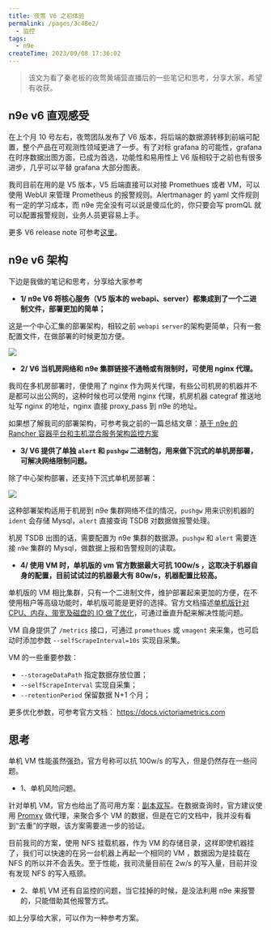 ```yaml
---
title: 夜莺 V6 之初体验
permalink: /pages/3c48e2/
  - 监控
tags:
  - n9e
createTime: 2023/09/08 17:36:02
---
```


> 该文为看了秦老板的夜莺黄埔营直播后的一些笔记和思考，分享大家，希望有收获。

## n9e v6 直观感受

在上个月 10 号左右，夜莺团队发布了 V6 版本，将后端的数据源转移到前端可配置，整个产品在可观测性领域更进了一步。有了对标 grafana 的可能性，grafana 在时序数据出图方面，已成为首选，功能性和易用性上 V6 版相较于之前也有很多进步，几乎可以平替 grafana 大部分图表。

我司目前在用的是 V5 版本，V5 后端直接可以对接 Promethues 或者 VM，可以使用 WebUI 来管理 Prometheus 的报警规则。Alertmanager 的 yaml 文件规则有一定的学习成本，而 n9e 完全没有可以说是傻瓜化的，你只要会写 promQL 就可以配置报警规则，业务人员更容易上手。

更多 V6 release note 可参考[这里](https://flashcat.cloud/blog/nightingale-v6-release/ "这里")。

## n9e v6 架构

下边是我做的笔记和思考，分享给大家参考

- **1/ n9e V6 将核心服务（V5 版本的 webapi、server）都集成到了一个二进制文件，部署更加的简单；**

这是一个中心汇集的部署架构，相较之前 `webapi` `server`的架构更简单，只有一套配置文件，在做部署的时候更加方便。

![](https://download.flashcat.cloud/ulric/20230327133406.png)

- **2/ V6 当机房网络和 n9e 集群链接不通畅或有限制时，可使用 nginx 代理。**

我司在多机房部署时，便使用了 nginx 作为网关代理，有些公司机房的机器并不是都可以出公网的，这种时候也可以使用 nginx 代理，机房机器 categraf 推送地址写 nginx 的地址，nginx 直接 proxy_pass 到 n9e 的地址。

如果想了解我司的部署架构，可参考我之前的一篇总结文章：[基于 n9e 的 Rancher 容器平台和主机混合服务架构监控方案](http://pylixm.top/pages/c76af1/#%E6%95%B4%E4%BD%93%E6%9E%B6%E6%9E%84 "基于n9e的 Rancher容器平台和主机混合服务架构监控方案")

- **3/ V6 提供了单独 `alert` 和 `pushgw` 二进制包，用来做下沉式的单机房部署，可解决网络限制问题。**

除了中心架构部署，还支持下沉式单机房部署：

![](https://download.flashcat.cloud/ulric/20230327135615.png)

这种部署架构适用于机房到 n9e 集群网络不佳的情况，`pushgw` 用来识别机器的 `ident` 会存储 Mysql，`alert` 直接查询 TSDB 对数据做报警处理。

机房 TSDB 出图的话，需要配置为 n9e 集群的数据源。`pushgw` 和 `alert` 需要连接 `n9e` 集群的 Mysql，做数据上报和告警规则的读取。

- **4/ 使用 VM 时，单机版的 vm 官方数据最大可抗 100w/s ，这取决于机器自身的配置，目前试试过的机器最大有 80w/s，机器配置比较高。**

单机版的 VM 相比集群，只有一个二进制文件，维护部署起来更加的方便，在不使用租户等高级功能时，单机版可能是更好的选择。官方文档描述[单机版针对 CPU、内存、带宽及磁盘的 IO 做了优化](https://docs.victoriametrics.com/Single-server-VictoriaMetrics.html#scalability-and-cluster-version "单机版针对 CPU、内存、带宽及磁盘的IO做了优化")，可通过垂直升配来解决性能问题。

VM 自身提供了 `/metrics` 接口，可通过 `promethues` 或 `vmagent` 来采集，也可启动时添加参数 `--selfScrapeInterval=10s` 实现自采集。

VM 的一些重要参数：

- `--storageDataPath` 指定数据存放位置；
- `--selfScrapeInterval` 实现自采集；
- `--retentionPeriod` 保留数据 N+1 个月；

更多优化参数，可参考官方文档： https://docs.victoriametrics.com

## 思考

单机 VM 性能虽然强劲，官方号称可以抗 100w/s 的写入，但是仍然存在一些问题。

- 1、单机风险问题。

针对单机 VM，官方也给出了高可用方案：[副本双写](https://docs.victoriametrics.com/Single-server-VictoriaMetrics.html#high-availability "副本双写")。在数据查询时，官方建议使用 [Promxy](https://github.com/jacksontj/promxy "Promxy") 做代理，来聚合多个 VM 的数据，但是在它的文档中，我并没有看到“去重”的字眼，该方案需要进一步的验证。

目前我司的方案，使用 NFS 挂载机器，作为 VM 的存储目录，这样即使机器挂了，我们可以快速的在另一台机器上再起一个相同的 VM ，数据因为是挂载在 NFS 的所以并不会丢失。至于性能，我司流量目前在 2w/s 的写入量，目前并没有发现 NFS 的写入瓶颈。

- 2、单机 VM 还有自监控的问题，当它挂掉的时候，是没法利用 n9e 来报警的，只能借助其他报警方式。

如上分享给大家，可以作为一种参考方案。

